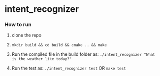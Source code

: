 # intent_recognizer

### How to run
1. clone the repo

2. ```mkdir build && cd build && cmake .. && make```

3. Run the compiled file in the build folder as:  ```./intent_recognizer "What is the weather like today?"```

4. Run the test as: ```./intent_recognizer test```  OR ```make test```

